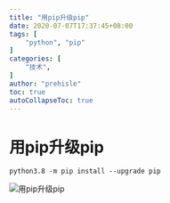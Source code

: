```yaml
---
title: "用pip升级pip"
date: 2020-07-07T17:37:45+08:00
tags: [
    "python", "pip"
]
categories: [
    "技术",
]
author: "prehisle"
toc: true
autoCollapseToc: true
---
```


# 用pip升级pip
```
python3.8 -m pip install --upgrade pip
```
![用pip升级pip](http://note.youdao.com/yws/public/resource/40e7acccfd342428f39d3dc7cca9ce31/xmlnote/WEBRESOURCE23ce6aa6d2f5445398e854244927ce62/115)

